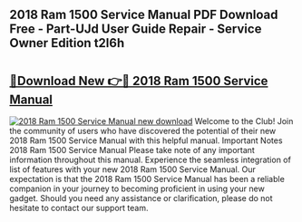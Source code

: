## 2018 Ram 1500 Service Manual PDF Download Free - Part-UJd User Guide Repair - Service Owner Edition t2l6h

# <h2><a href="http://bc30171.oget.top/?id=2018+Ram+1500+Service+Manual">🔗Download New 👉🔴 2018 Ram 1500 Service Manual</a></h2>

[![2018 Ram 1500 Service Manual new download](https://i.imgur.com/5g1atiW.png)](http://bc30171.oget.top/?id=2018+Ram+1500+Service+Manual)
Welcome to the Club! Join the community of users who have discovered the potential of their new 2018 Ram 1500 Service Manual with this helpful manual. Important Notes 2018 Ram 1500 Service Manual Please take note of any important information throughout this manual. Experience the seamless integration of list of features with your new 2018 Ram 1500 Service Manual. Our expectation is that the 2018 Ram 1500 Service Manual has been a reliable companion in your journey to becoming proficient in using your new gadget. Should you need any assistance or clarification, please do not hesitate to contact our support team.
